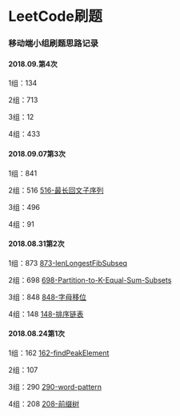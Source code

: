 # LeetCode刷题

### 移动端小组刷题思路记录

#### 2018.09.第4次

1组：134  

2组：713 

3组：12 

4组：433

#### 2018.09.07第3次

1组：841  

2组：516  [516-最长回文子序列](details/516/516.最长的回文子序列.md)

3组：496 

4组：91

#### 2018.08.31第2次

1组：873  [873-lenLongestFibSubseq](details/873-lenLongestFibSubseq.md)

2组：698 [698-Partition-to-K-Equal-Sum-Subsets](details/698-Partition-to-K-Equal-Sum-Subsets.md)

3组：848 [848-字母移位](details/848-字母移位.md)

4组：148 [148-排序链表](details/148-排序链表.md)


#### 2018.08.24第1次

1组：162 [162-findPeakElement](details/162-findPeakElement.md)

2组：107

3组：290 [290-word-pattern](details/290-word-pattern.md)

4组：208  [208-前缀树](details/208-实现前缀树.md)

